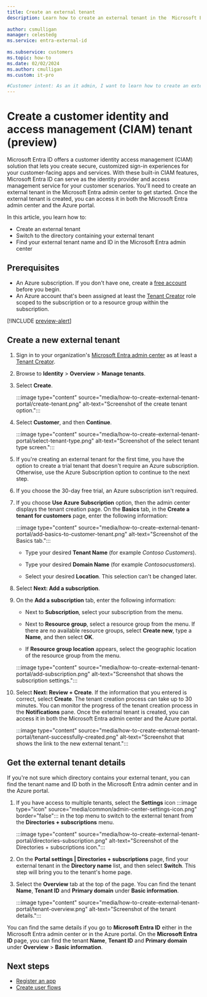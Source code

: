 ```yaml
---
title: Create an external tenant
description: Learn how to create an external tenant in the  Microsoft Entra admin center. 
 
author: csmulligan
manager: celestedg
ms.service: entra-external-id
 
ms.subservice: customers
ms.topic: how-to
ms.date: 02/02/2024
ms.author: cmulligan
ms.custom: it-pro

#Customer intent: As an it admin, I want to learn how to create an external tenant in the  Microsoft Entra admin center. 
---
```


# Create a customer identity and access management (CIAM) tenant (preview)

Microsoft Entra ID offers a customer identity access management (CIAM) solution that lets you create secure, customized sign-in experiences for your customer-facing apps and services. With these built-in CIAM features, Microsoft Entra ID can serve as the identity provider and access management service for your customer scenarios. You'll need to create an external tenant in the Microsoft Entra admin center to get started. Once the external tenant is created, you can access it in both the Microsoft Entra admin center and the Azure portal.

In this article, you learn how to:

- Create an external tenant
- Switch to the directory containing your external tenant
- Find your external tenant name and ID in the Microsoft Entra admin center

## Prerequisites

- An Azure subscription. If you don't have one, create a <a href="https://azure.microsoft.com/free/?WT.mc_id=A261C142F" target="_blank">free account</a> before you begin.
- An Azure account that's been assigned at least the [Tenant Creator](/entra/identity/role-based-access-control/permissions-reference#tenant-creator) role scoped to the subscription or to a resource group within the subscription.

[!INCLUDE [preview-alert](../customers/includes/preview-alert/preview-alert-ciam.md)]

## Create a new external tenant  

1. Sign in to your organization's [Microsoft Entra admin center](https://entra.microsoft.com/) as at least a [Tenant Creator](/entra/identity/role-based-access-control/permissions-reference#tenant-creator). 
1. Browse to **Identity** > **Overview** > **Manage tenants**.
1. Select **Create**.

    :::image type="content" source="media/how-to-create-external-tenant-portal/create-tenant.png" alt-text="Screenshot of the create tenant option.":::

1. Select **Customer**, and then **Continue**. 

    :::image type="content" source="media/how-to-create-external-tenant-portal/select-tenant-type.png" alt-text="Screenshot of the select tenant type screen.":::

1. If you're creating an external tenant for the first time, you have the option to create a trial tenant that doesn't require an Azure subscription. Otherwise, use the Azure Subscription option to continue to the next step.
1. If you choose the 30-day free trial, an Azure subscription isn't required.
1. If you choose **Use Azure Subscription** option, then the admin center displays the tenant creation page. On the **Basics** tab, in the **Create a tenant for customers** page, enter the following information:

    :::image type="content" source="media/how-to-create-external-tenant-portal/add-basics-to-customer-tenant.png" alt-text="Screenshot of the Basics tab.":::

    - Type your desired **Tenant Name** (for example *Contoso Customers*).

    - Type your desired **Domain Name** (for example *Contosocustomers*).

    - Select your desired **Location**. This selection can't be changed later.

1. Select **Next: Add a subscription**.  

1. On the **Add a subscription** tab, enter the following information:

   - Next to **Subscription**, select your subscription from the menu.

   - Next to **Resource group**, select a resource group from the menu. If there are no available resource groups, select **Create new**, type a **Name**, and then select **OK**.

   - If **Resource group location** appears, select the geographic location of the resource group from the menu.

    :::image type="content" source="media/how-to-create-external-tenant-portal/add-subscription.png" alt-text="Screenshot that shows the subscription settings.":::

1. Select **Next: Review + Create**. If the information that you entered is correct, select **Create**. The tenant creation process can take up to 30 minutes. You can monitor the progress of the tenant creation process in the **Notifications** pane. Once the external tenant is created, you can access it in both the Microsoft Entra admin center and the Azure portal.

    :::image type="content" source="media/how-to-create-external-tenant-portal/tenant-successfully-created.png" alt-text="Screenshot that shows the link to the new external tenant.":::

## Get the external tenant details

If you're not sure which directory contains your external tenant, you can find the tenant name and ID both in the Microsoft Entra admin center and in the Azure portal.

1. If you have access to multiple tenants, select the **Settings** icon :::image type="icon" source="media/common/admin-center-settings-icon.png" border="false"::: in the top menu to switch to the external tenant from the **Directories + subscriptions** menu.

    :::image type="content" source="media/how-to-create-external-tenant-portal/directories-subscription.png" alt-text="Screenshot of the Directories + subscriptions icon.":::

1. On the **Portal settings | Directories + subscriptions** page, find your external tenant in the **Directory name** list, and then select **Switch**. This step will bring you to the tenant's home page.
1. Select the **Overview** tab at the top of the page. You can find the tenant **Name**, **Tenant ID** and **Primary domain** under **Basic information**.

    :::image type="content" source="media/how-to-create-external-tenant-portal/tenant-overview.png" alt-text="Screenshot of the tenant details.":::

You can find the same details if you go to **Microsoft Entra ID** either in the Microsoft Entra admin center or in the Azure portal. On the **Microsoft Entra ID** page, you can find the tenant **Name**, **Tenant ID** and **Primary domain** under **Overview** > **Basic information**.

## Next steps
- [Register an app](how-to-register-ciam-app.md)
- [Create user flows](how-to-user-flow-sign-up-sign-in-customers.md)
